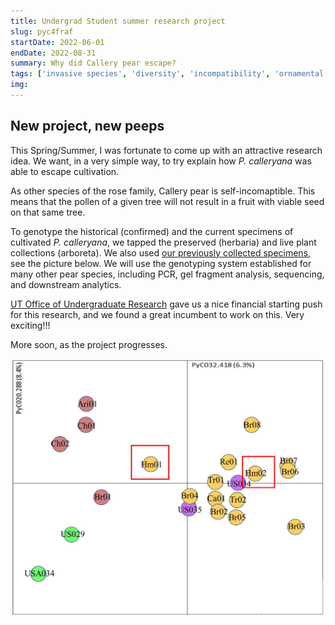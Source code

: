 ```yaml
---
title: Undergrad Student summer research project
slug: pyc4fraf
startDate: 2022-06-01
endDate: 2022-08-31
summary: Why did Callery pear escape?
tags: ['invasive species', 'diversity', 'incompatibility', 'ornamental escapes']
img:
---
```


## New project, new peeps

This Spring/Summer, I was fortunate to come up with an attractive research idea. We want, in a very simple way, to try explain how *P. calleryana* was able to escape cultivation.

As other species of the rose family, Callery pear is self-incomaptible. This means that the pollen of a given tree will not result in a fruit with viable seed on that same tree.

To genotype the historical (confirmed) and the current specimens of cultivated *P. calleryana*, we tapped the preserved (herbaria) and live plant collections (arboreta). We also used [our previously collected specimens](/publications/pyc/), see the picture below. We will use the genotyping system established for many other pear species, including PCR, gel fragment analysis, sequencing, and downstream analytics.

[UT Office of Undergraduate Research](https://studentsuccess.utk.edu/urf/getting-started/find-opportunities/semester-research-assistants-program/) gave us a nice financial starting push for this research, and we found a great incumbent to work on this. Very exciting!!!

More soon, as the project progresses.

![published](./UScultivars.jpg "Diversity of US cultivars from our previous study, assessed by SSRs.")